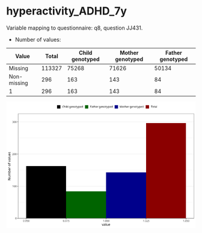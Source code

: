# hyperactivity_ADHD_7y
Variable mapping to questionnaire: q8, question JJ431.
- Number of values:

| Value | Total | Child genotyped | Mother genotyped | Father genotyped |
| ----- | ----- | --------------- | ---------------- | ---------------- |
| Missing | 113327 | 75268 | 71626 | 50134 |
| Non-missing | 296 | 163 | 143 | 84 |
| 1 | 296 | 163 | 143 | 84 |



![](hyperactivity_ADHD_7y_n.png)



